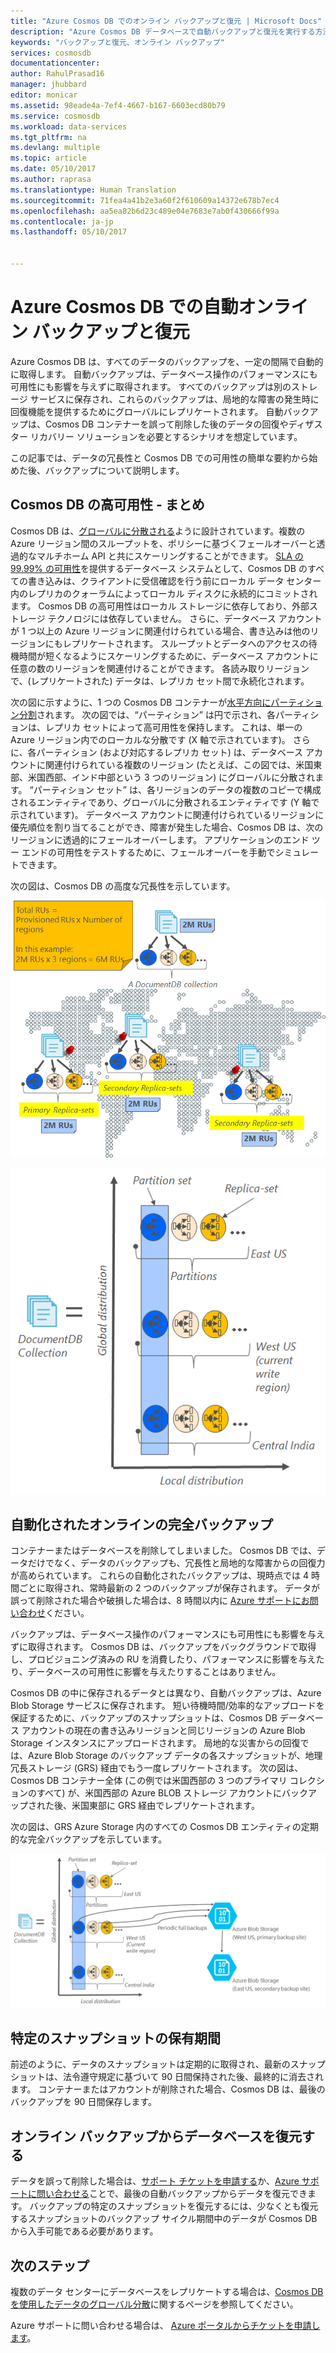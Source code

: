 ```yaml
---
title: "Azure Cosmos DB でのオンライン バックアップと復元 | Microsoft Docs"
description: "Azure Cosmos DB データベースで自動バックアップと復元を実行する方法について説明します。"
keywords: "バックアップと復元、オンライン バックアップ"
services: cosmosdb
documentationcenter: 
author: RahulPrasad16
manager: jhubbard
editor: monicar
ms.assetid: 98eade4a-7ef4-4667-b167-6603ecd80b79
ms.service: cosmosdb
ms.workload: data-services
ms.tgt_pltfrm: na
ms.devlang: multiple
ms.topic: article
ms.date: 05/10/2017
ms.author: raprasa
ms.translationtype: Human Translation
ms.sourcegitcommit: 71fea4a41b2e3a60f2f610609a14372e678b7ec4
ms.openlocfilehash: aa5ea82b6d23c489e04e7683e7ab0f430666f99a
ms.contentlocale: ja-jp
ms.lasthandoff: 05/10/2017


---
```

# <a name="automatic-online-backup-and-restore-with-azure-cosmos-db"></a>Azure Cosmos DB での自動オンライン バックアップと復元
Azure Cosmos DB は、すべてのデータのバックアップを、一定の間隔で自動的に取得します。 自動バックアップは、データベース操作のパフォーマンスにも可用性にも影響を与えずに取得されます。 すべてのバックアップは別のストレージ サービスに保存され、これらのバックアップは、局地的な障害の発生時に回復機能を提供するためにグローバルにレプリケートされます。 自動バックアップは、Cosmos DB コンテナーを誤って削除した後のデータの回復やディザスター リカバリー ソリューションを必要とするシナリオを想定しています。  

この記事では、データの冗長性と Cosmos DB での可用性の簡単な要約から始めた後、バックアップについて説明します。 

## <a name="high-availability-with-cosmos-db---a-recap"></a>Cosmos DB の高可用性 - まとめ
Cosmos DB は、[グローバルに分散される](documentdb-distribute-data-globally.md)ように設計されています。複数の Azure リージョン間のスループットを、ポリシーに基づくフェールオーバーと透過的なマルチホーム API と共にスケーリングすることができます。 [SLA の 99.99% の可用性](https://azure.microsoft.com/support/legal/sla/documentdb/v1_1/)を提供するデータベース システムとして、Cosmos DB のすべての書き込みは、クライアントに受信確認を行う前にローカル データ センター内のレプリカのクォーラムによってローカル ディスクに永続的にコミットされます。 Cosmos DB の高可用性はローカル ストレージに依存しており、外部ストレージ テクノロジには依存していません。 さらに、データベース アカウントが 1 つ以上の Azure リージョンに関連付けられている場合、書き込みは他のリージョンにもレプリケートされます。 スループットとデータへのアクセスの待機時間が短くなるようにスケーリングするために、データベース アカウントに任意の数のリージョンを関連付けることができます。 各読み取りリージョンで、(レプリケートされた) データは、レプリカ セット間で永続化されます。  

次の図に示すように、1 つの Cosmos DB コンテナーが[水平方向にパーティション分割](documentdb-partition-data.md)されます。 次の図では、“パーティション” は円で示され、各パーティションは、レプリカ セットによって高可用性を保持します。 これは、単一の Azure リージョン内でのローカルな分散です (X 軸で示されています)。 さらに、各パーティション (および対応するレプリカ セット) は、データベース アカウントに関連付けられている複数のリージョン (たとえば、この図では、米国東部、米国西部、インド中部という 3 つのリージョン) にグローバルに分散されます。 “パーティション セット” は、各リージョンのデータの複数のコピーで構成されるエンティティであり、グローバルに分散されるエンティティです (Y 軸で示されています)。 データベース アカウントに関連付けられているリージョンに優先順位を割り当てることができ、障害が発生した場合、Cosmos DB は、次のリージョンに透過的にフェールオーバーします。 アプリケーションのエンド ツー エンドの可用性をテストするために、フェールオーバーを手動でシミュレートできます。  

次の図は、Cosmos DB の高度な冗長性を示しています。

![Cosmos DB の高度な冗長性](./media/documentdb-online-backup-and-restore/azure-documentdb-nosql-database-redundancy.png)

![Cosmos DB の高度な冗長性](./media/documentdb-online-backup-and-restore/azure-documentdb-nosql-database-global-distribution.png)

## <a name="full-automatic-online-backups"></a>自動化されたオンラインの完全バックアップ
コンテナーまたはデータベースを削除してしまいました。 Cosmos DB では、データだけでなく、データのバックアップも、冗長性と局地的な障害からの回復力が高められています。 これらの自動化されたバックアップは、現時点では 4 時間ごとに取得され、常時最新の 2 つのバックアップが保存されます。 データが誤って削除された場合や破損した場合は、8 時間以内に [Azure サポートにお問い合わせ](https://azure.microsoft.com/support/options/)ください。 

バックアップは、データベース操作のパフォーマンスにも可用性にも影響を与えずに取得されます。 Cosmos DB は、バックアップをバックグラウンドで取得し、プロビジョニング済みの RU を消費したり、パフォーマンスに影響を与えたり、データベースの可用性に影響を与えたりすることはありません。 

Cosmos DB の中に保存されるデータとは異なり、自動バックアップは、Azure Blob Storage サービスに保存されます。 短い待機時間/効率的なアップロードを保証するために、バックアップのスナップショットは、Cosmos DB データベース アカウントの現在の書き込みリージョンと同じリージョンの Azure Blob Storage インスタンスにアップロードされます。 局地的な災害からの回復では、Azure Blob Storage のバックアップ データの各スナップショットが、地理冗長ストレージ (GRS) 経由でもう一度レプリケートされます。 次の図は、Cosmos DB コンテナー全体 (この例では米国西部の 3 つのプライマリ コレクションのすべて) が、米国西部の Azure BLOB ストレージ アカウントにバックアップされた後、米国東部に GRS 経由でレプリケートされます。 

次の図は、GRS Azure Storage 内のすべての Cosmos DB エンティティの定期的な完全バックアップを示しています。

![GRS Azure Storage 内のすべての Cosmos DB エンティティの定期的な完全バックアップ](./media/documentdb-online-backup-and-restore/azure-documentdb-nosql-database-automatic-backup.png)

## <a name="retention-period-for-a-given-snapshot"></a>特定のスナップショットの保有期間
前述のように、データのスナップショットは定期的に取得され、最新のスナップショットは、法令遵守規定に基づいて 90 日間保持された後、最終的に消去されます。 コンテナーまたはアカウントが削除された場合、Cosmos DB は、最後のバックアップを 90 日間保存します。


## <a name="restore-database-from-the-online-backup"></a>オンライン バックアップからデータベースを復元する
データを誤って削除した場合は、[サポート チケットを申請する](https://portal.azure.com/?#blade/Microsoft_Azure_Support/HelpAndSupportBlade)か、[Azure サポートに問い合わせる](https://azure.microsoft.com/support/options/)ことで、最後の自動バックアップからデータを復元できます。 バックアップの特定のスナップショットを復元するには、少なくとも復元するスナップショットのバックアップ サイクル期間中のデータが Cosmos DB から入手可能である必要があります。

## <a name="next-steps"></a>次のステップ

複数のデータ センターにデータベースをレプリケートする場合は、[Cosmos DB を使用したデータのグローバル分散](documentdb-distribute-data-globally.md)に関するページを参照してください。 

Azure サポートに問い合わせる場合は、 [Azure ポータルからチケットを申請します](https://portal.azure.com/?#blade/Microsoft_Azure_Support/HelpAndSupportBlade)。


